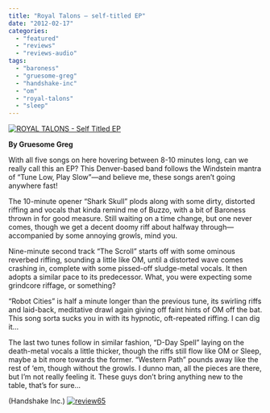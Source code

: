 ```yaml
---
title: "Royal Talons – self-titled EP"
date: "2012-02-17"
categories: 
  - "featured"
  - "reviews"
  - "reviews-audio"
tags: 
  - "baroness"
  - "gruesome-greg"
  - "handshake-inc"
  - "om"
  - "royal-talons"
  - "sleep"
---
```


[![](http://www.hellbound.ca/wp-content/uploads/2012/02/ROYAL-TALONS-Self-Titled-EP.png "ROYAL TALONS - Self Titled EP")](http://www.hellbound.ca/wp-content/uploads/2012/02/ROYAL-TALONS-Self-Titled-EP.png)

**By Gruesome Greg**

With all five songs on here hovering between 8-10 minutes long, can we really call this an EP? This Denver-based band follows the Windstein mantra of “Tune Low, Play Slow”—and believe me, these songs aren’t going anywhere fast!

The 10-minute opener “Shark Skull” plods along with some dirty, distorted riffing and vocals that kinda remind me of Buzzo, with a bit of Baroness thrown in for good measure. Still waiting on a time change, but one never comes, though we get a decent doomy riff about halfway through—accompanied by some annoying growls, mind you.

Nine-minute second track “The Scroll” starts off with some ominous reverbed riffing, sounding a little like OM, until a distorted wave comes crashing in, complete with some pissed-off sludge-metal vocals. It then adopts a similar pace to its predecessor. What, you were expecting some grindcore riffage, or something?

“Robot Cities” is half a minute longer than the previous tune, its swirling riffs and laid-back, meditative drawl again giving off faint hints of OM off the bat. This song sorta sucks you in with its hypnotic, oft-repeated riffing. I can dig it…

The last two tunes follow in similar fashion, “D-Day Spell” laying on the death-metal vocals a little thicker, though the riffs still flow like OM or Sleep, maybe a bit more towards the former. “Western Path” pounds away like the rest of ‘em, though without the growls. I dunno man, all the pieces are there, but I’m not really feeling it. These guys don’t bring anything new to the table, that’s for sure…

(Handshake Inc.) [![](http://www.hellbound.ca/wp-content/uploads/2009/08/review65.png "review65")](http://www.hellbound.ca/wp-content/uploads/2009/08/review65.png)

